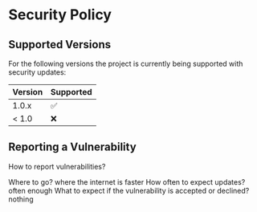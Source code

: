 # Security Policy

## Supported Versions

For the following versions the project is
currently being supported with security updates:

| Version | Supported          |
|---------|--------------------|
| 1.0.x   | :white_check_mark: |
| < 1.0   | :x:                |

## Reporting a Vulnerability

How to report vulnerabilities?

Where to go?
where the internet is faster
How often to expect updates?
often enough
What to expect if the vulnerability is accepted or declined?
nothing